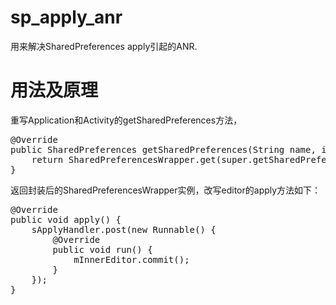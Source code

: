 # sp_apply_anr
用来解决SharedPreferences apply引起的ANR.

# 用法及原理
重写Application和Activity的getSharedPreferences方法，
<pre name="code" class="java">
@Override
public SharedPreferences getSharedPreferences(String name, int mode) {
    return SharedPreferencesWrapper.get(super.getSharedPreferences(name, mode));
}
</pre>
返回封装后的SharedPreferencesWrapper实例，改写editor的apply方法如下：
<pre name="code" class="java">
@Override
public void apply() {
    sApplyHandler.post(new Runnable() {
        @Override
        public void run() {
            mInnerEditor.commit();
        }
    });
}
</pre>

